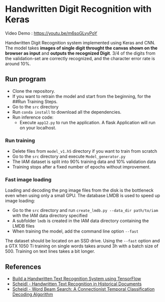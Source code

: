 ﻿# Handwritten Digit Recognition with Keras

Video Demo : https://youtu.be/m6soGLvyPoY

Handwritten Digit Recognition system implemented using Keras and CNN. The model takes **images of single digit throught the canvas shown on the browser as input** and **outputs the recognized Digit**.
3/4 of the digits from the validation-set are correctly recognized, and the character error rate is around 10%.


## Run program 

* Clone the repository. 
* If you want to retrain the model and start from the beginning, for the ##Run Training Steps. 
* Go to the `src` directory 
* Run `conda install` to download all the dependencies. 
* Run inference code:
  * Execute `app12.py` to run the application. A flask Application will run on your localhost. 


### Run training

* Delete files from `model_v1.h5` directory if you want to train from scratch
* Go to the `src` directory and execute `Model_generator.py`
* The IAM dataset is split into 90% training data and 10% validation data    
* Training stops after a fixed number of epochs without improvement.


### Fast image loading
Loading and decoding the png image files from the disk is the bottleneck even when using only a small GPU.
The database LMDB is used to speed up image loading:
* Go to the `src` directory and run `create_lmdb.py --data_dir path/to/iam` with the IAM data directory specified
* A subfolder `lmdb` is created in the IAM data directory containing the LMDB files
* When training the model, add the command line option `--fast`

The dataset should be located on an SSD drive.
Using the `--fast` option and a GTX 1050 Ti training on single words takes around 3h with a batch size of 500.
Training on text lines takes a bit longer.


## References
* [Build a Handwritten Text Recognition System using TensorFlow](https://towardsdatascience.com/2326a3487cd5)
* [Scheidl - Handwritten Text Recognition in Historical Documents](https://repositum.tuwien.ac.at/obvutwhs/download/pdf/2874742)
* [Scheidl - Word Beam Search: A Connectionist Temporal Classification Decoding Algorithm](https://repositum.tuwien.ac.at/obvutwoa/download/pdf/2774578)

